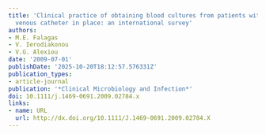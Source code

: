 ```yaml
---
title: 'Clinical practice of obtaining blood cultures from patients with a central
  venous catheter in place: an international survey'
authors:
- M.E. Falagas
- V. Ierodiakonou
- V.G. Alexiou
date: '2009-07-01'
publishDate: '2025-10-20T18:12:57.576331Z'
publication_types:
- article-journal
publication: '*Clinical Microbiology and Infection*'
doi: 10.1111/j.1469-0691.2009.02784.x
links:
- name: URL
  url: http://dx.doi.org/10.1111/J.1469-0691.2009.02784.X
---
```

